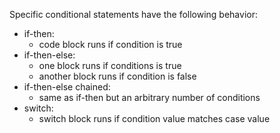 Specific conditional statements have the following behavior:

- if-then:
  - code block runs if condition is true
- if-then-else:
  - one block runs if conditions is true
  - another block runs if condition is false
- if-then-else chained:
  - same as if-then but an arbitrary number of conditions
- switch:
  - switch block runs if condition value matches case value
